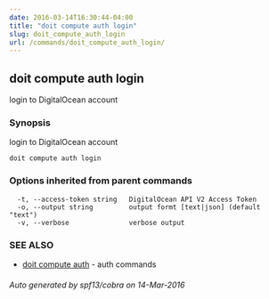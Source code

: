```yaml
---
date: 2016-03-14T16:30:44-04:00
title: "doit compute auth login"
slug: doit_compute_auth_login
url: /commands/doit_compute_auth_login/
---
```

## doit compute auth login

login to DigitalOcean account

### Synopsis


login to DigitalOcean account

```
doit compute auth login
```

### Options inherited from parent commands

```
  -t, --access-token string   DigitalOcean API V2 Access Token
  -o, --output string         output formt [text|json] (default "text")
  -v, --verbose               verbose output
```

### SEE ALSO
* [doit compute auth](/commands/doit_compute_auth/)	 - auth commands

###### Auto generated by spf13/cobra on 14-Mar-2016
